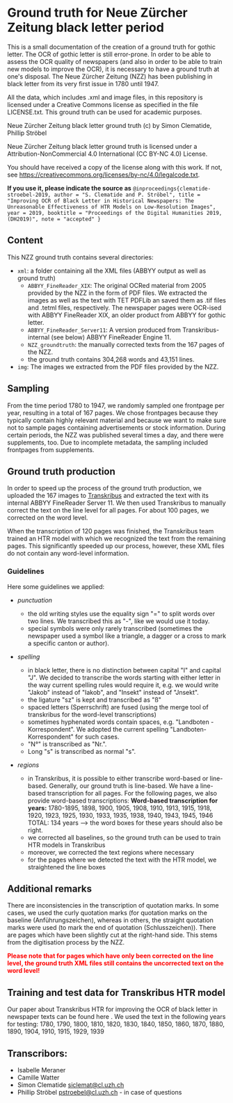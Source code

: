 # Ground truth for Neue Zürcher Zeitung black letter period

This is a small documentation of the creation of a ground truth for gothic letter. The OCR of gothic letter is still error-prone. In order to be able to assess the OCR quality of newspapers (and also in order to be able to train new models to improve the OCR), it is necessary to have a ground truth at one's disposal. The Neue Zürcher Zeitung (NZZ) has been publishing in black letter from its very first issue in 1780 until 1947.

All the data, which includes .xml and image files, in this repository is licensed under a Creative Commons license as specified in the file LICENSE.txt. This ground truth can be used for academic purposes. 

Neue Zürcher Zeitung black letter ground truth (c) by Simon Clematide, Phillip Ströbel

Neue Zürcher Zeitung black letter ground truth is licensed under a
Attribution-NonCommercial 4.0 International (CC BY-NC 4.0) License.

You should have received a copy of the license along with this
work. If not, see <https://creativecommons.org/licenses/by-nc/4.0/legalcode.txt>.

<b>If you use it, please indicate the source as</b>
`
@inproceedings{clematide-stroebel-2019,
  author = "S. Clematide and P. Ströbel",
  title = "Improving OCR of Black Letter in Historical Newspapers: The Unreasonable Effectiveness of HTR Models on Low-Resolution Images",
  year = 2019,
  booktitle = "Proceedings of the Digital Humanities 2019, (DH2019)",
  note = "accepted"
}
`

## Content
This NZZ ground truth contains several directories:
 - `xml`: a folder containing all the XML files (ABBYY output as well as ground truth)
   - `ABBYY_FineReader_XIX`: The original OCRed material from 2005 provided by the NZZ in the form of PDF files. We extracted the images as well as the text with TET PDFLib an saved them as .tif files and .tetml files, respectively. The newspaper pages were OCR-ised with ABBYY FineReader XIX, an older product from ABBYY for gothic letter. 
   - `ABBYY_FineReader_Server11`: A version produced from Transkribus-internal (see below) ABBYY FineReader Engine 11.
   - `NZZ_groundtruth`: the manually corrected texts from the 167 pages of the NZZ.
    - the ground truth contains 304,268 words and 43,151 lines.
 - `img`: The images we extracted from the PDF files provided by the NZZ.

## Sampling
From the time period 1780 to 1947, we randomly sampled one frontpage per year, resulting in a total of 167 pages. We chose frontpages because they typically contain highly relevant material and because we want to make sure not to sample pages containing advertisements or stock information. During certain periods, the NZZ was published several times a day, and there were supplements, too. Due to incomplete metadata, the sampling included frontpages from supplements.

## Ground truth production
In order to speed up the process of the ground truth production, we uploaded the 167 images to [Transkribus](https://transkribus.eu/Transkribus) and extracted the text with its internal ABBYY FineReader Server 11. We then used Transkribus to manually correct the text on the line level for all pages. For about 100 pages, we corrected on the word level.

When the transcription of 120 pages was finished, the Transkribus team trained an HTR model with which we recognized the text from the remaining pages. This significantly speeded up our process, however, these XML files do not contain any word-level information.

### Guidelines
Here some guidelines we applied:

 - *punctuation*
   - the old writing styles use the equality sign "=" to split words over two lines. We transcribed this as "-", like we would use it today.
   - special symbols were only rarely transcribed (sometimes the newspaper used a symbol like a triangle, a dagger or a cross to mark a specific canton or author).

 - *spelling*
   - in black letter, there is no distinction between capital "I" and capital "J". We decided to transcribe the words starting with either letter in the way current spelling rules would require it, e.g. we would write "Jakob" instead of "Iakob", and "Insekt" instead of "Jnsekt".
   - the ligature "sz" is kept and transcribed as "ß"
   - spaced letters (Sperrschrift) are fused (using the merge tool of transkribus for the word-level transcriptions)
   - sometimes hyphenated words contain spaces, e.g. "Landboten - Korrespondent". We adopted the current spelling "Landboten-Korrespondent" for such cases.
   -  "N°" is transcribed as "Nr.".
   - Long "s" is transcribed as normal "s".

 - *regions*
   - in Transkribus, it is possible to either transcribe word-based or line-based. Generally, our ground truth is line-based. We have a line-based transcription for all pages. For the following pages, we also provide word-based transcriptions: **Word-based transcription for years:**
1780-1895, 1898, 1900, 1905, 1908, 1910, 1913, 1915, 1918, 1920, 1923, 1925, 1930, 1933, 1935, 1938, 1940, 1943, 1945, 1946
TOTAL: 134 years --> the word boxes for these years should also be right.
   - we corrected all baselines, so the ground truth can be used to train HTR models in Transkribus
   - moreover, we corrected the text regions where necessary
   - for the pages where we detected the text with the HTR model, we straightened the line boxes
 
 ## Additional remarks
There are inconsistencies in the transcription of quotation marks. In some cases, we used the curly quotation marks (for quotation marks on the baseline (Anführungszeichen), whereas in others, the straight quotation marks were used (to mark the end of quotation (Schlusszeichen)).
There are pages which have been slightly cut at the right-hand side. This stems from the digitisation process by the NZZ. 

<b><span style="color: red">Please note that for pages which have only been corrected on the line level, the ground truth XML files still contains the uncorrected text on the word level!</span></b>
 
 ## Training and test data for Transkribus HTR model
 Our paper about Transkribus HTR for improving the OCR of black letter in newspaper texts can be found here <INSERT LINK>. We used the text in the following years for testing:
 1780, 1790, 1800, 1810, 1820, 1830, 1840, 1850, 1860, 1870, 1880, 1890, 1904, 1910, 1915, 1929, 1939
 
## Transcribors:
 - Isabelle Meraner
 - Camille Watter
 - Simon Clematide siclemat@cl.uzh.ch
 - Phillip Ströbel pstroebel@cl.uzh.ch - in case of questions
